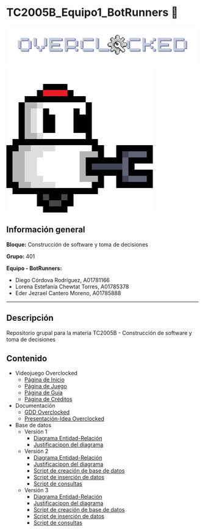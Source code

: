 # TC2005B_Equipo1_BotRunners :robot:

![Logo-Overclocked](Videojuego/docs/img/logo_overclocked.png)
![Skippy](Videojuego/docs/img/skippy_idle.gif)

## Información general

**Bloque:** Construcción de software y toma de decisiones

**Grupo:** 401

**Equipo - BotRunners:**
- Diego Córdova Rodríguez, A01781166
- Lorena Estefanía Chewtat Torres, A01785378
- Eder Jezrael Cantero Moreno, A01785888

---

## Descripción

Repositorio grupal para la materia TC2005B - Construcción de software y toma de decisiones

## Contenido

- Videojuego Overclocked
    - [Página de Inicio](https://diegocrdz.github.io/TC2005B_Equipo1_BotRunners/Web/HTML/inicio.html)
    - [Página de Juego](https://diegocrdz.github.io/TC2005B_Equipo1_BotRunners/Videojuego/game/html/game.html)
    - [Página de Guía](https://diegocrdz.github.io/TC2005B_Equipo1_BotRunners/Web/HTML/guia.html)
    - [Página de Créditos](https://diegocrdz.github.io/TC2005B_Equipo1_BotRunners/Web/HTML/creditos.html)
- Documentación
    - [GDD Overclocked](Videojuego/docs/GDD_Template.md)
    - [Presentación-Idea Overclocked](Videojuego/docs/Presentacion_Overclocked.pdf)
- Base de datos
    - Versión 1
        - [Diagrama Entidad-Relación](Base_de_datos/v1/Diagrama_ER_Overclocked.pdf)
        - [Justificacipon del diagrama](Base_de_datos/v1/Justificación_Overclocked.pdf)
    - Versión 2
        - [Diagrama Entidad-Relación](Base_de_datos/v2/Diagrama_ER_Overclocked_v2.pdf)
        - [Justificacipon del diagrama](Base_de_datos/v2/Justificación_Overclocked_v2.pdf)
        - [Script de creación de base de datos](Base_de_datos/v2/overclocked-schema.sql)
        - [Script de inserción de datos](Base_de_datos/v2/overclocked-data.sql)
        - [Script de consultas](Base_de_datos/v2/overclocked-consultas.sql)
    - Versión 3
        - [Diagrama Entidad-Relación](Base_de_datos/v3/Diagrama_ER_Overclocked_v3.pdf)
        - [Justificacipon del diagrama](Base_de_datos/v3/Justificación_Overclocked_v3.pdf)
        - [Script de creación de base de datos](Base_de_datos/v3/overclocked-schema.sql)
        - [Script de inserción de datos](Base_de_datos/v3/overclocked-data.sql)
        - [Script de consultas](Base_de_datos/v3/overclocked-consultas.sql)